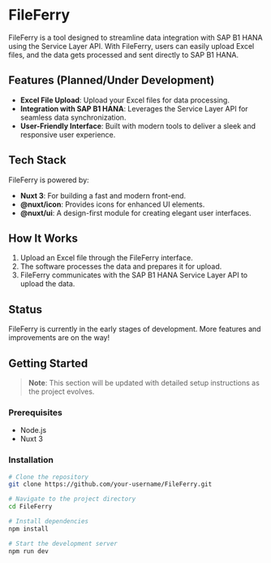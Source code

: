 # FileFerry

FileFerry is a tool designed to streamline data integration with SAP B1 HANA using the Service Layer API. With FileFerry, users can easily upload Excel files, and the data gets processed and sent directly to SAP B1 HANA.

## Features (Planned/Under Development)
- **Excel File Upload**: Upload your Excel files for data processing.
- **Integration with SAP B1 HANA**: Leverages the Service Layer API for seamless data synchronization.
- **User-Friendly Interface**: Built with modern tools to deliver a sleek and responsive user experience.

## Tech Stack
FileFerry is powered by:
- **Nuxt 3**: For building a fast and modern front-end.
- **@nuxt/icon**: Provides icons for enhanced UI elements.
- **@nuxt/ui**: A design-first module for creating elegant user interfaces.

## How It Works
1. Upload an Excel file through the FileFerry interface.
2. The software processes the data and prepares it for upload.
3. FileFerry communicates with the SAP B1 HANA Service Layer API to upload the data.

## Status
FileFerry is currently in the early stages of development. More features and improvements are on the way!

## Getting Started
> **Note**: This section will be updated with detailed setup instructions as the project evolves.

### Prerequisites
- Node.js
- Nuxt 3

### Installation
```bash
# Clone the repository
git clone https://github.com/your-username/FileFerry.git

# Navigate to the project directory
cd FileFerry

# Install dependencies
npm install

# Start the development server
npm run dev